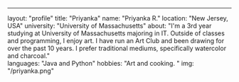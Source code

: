 ---
layout: "profile"
title:  "Priyanka"
name: "Priyanka R."
location: "New Jersey, USA"
university: "University of Massachusetts"
about: "I'm a 3rd year studying at University of Massachusetts majoring in IT. Outside of classes and programming, I enjoy art. I have run an Art Club and been drawing for over the past 10 years. I prefer traditional mediums, specifically watercolor and charcoal."	
languages: "Java and Python"
hobbies: "Art and cooking. "
img: "/priyanka.png"

